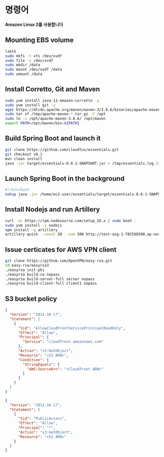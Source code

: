 # 명령어

**Amazon Linux 2를 사용합니다**

## Mounting EBS volume

```bash
lsblk
sudo mkfs -t xfs /dev/xvdf
sudo file -s /dev/xvdf
sudo mkdir /data
sudo mount /dev/xvdf /data
sudo umount /data
```

## Install Corretto, Git and Maven

```bash
sudo yum install java-11-amazon-corretto -y
sudo yum install git -y
wget https://dlcdn.apache.org/maven/maven-3/3.8.6/binaries/apache-maven-3.8.6-bin.tar.gz -P /tmp
sudo tar xf /tmp/apache-maven-*.tar.gz -C /opt
sudo ln -s /opt/apache-maven-3.8.6/ /opt/maven
export PATH=/opt/maven/bin:${PATH}
```

## Build Spring Boot and launch it

```bash
git clone https://github.com/cloudluv/essentials.git
git checkout v0.1
mvn clean install
java -jar target/essentials-0.0.1-SNAPSHOT.jar > /tmp/essentials.log 2>&1 &
```

## Launch Spring Boot in the background

```bash
#!/bin/bash
nohup java -jar /home/ec2-user/essentials/target/essentials-0.0.1-SNAPSHOT.jar &
```

## Install Nodejs and run Artillery

```bash
curl -sL https://rpm.nodesource.com/setup_16.x | sudo bash -
sudo yum install -y nodejs
npm install -g artillery
artillery quick --count 20 --num 500 http://test-asg-1-782568508.ap-northeast-2.elb.amazonaws.com/health
```

## Issue certicates for AWS VPN client

```bash
git clone https://github.com/OpenVPN/easy-rsa.git
cd easy-rsa/easyrsa3
./easyrsa init-pki
./easyrsa build-ca nopass
./easyrsa build-server-full server nopass
./easyrsa build-client-full client1 nopass
```

## S3 bucket policy

```json
{
  "Version": "2012-10-17",
  "Statement": [
    {
      "Sid": "AllowCloudFrontServicePrincipalReadOnly",
      "Effect": "Allow",
      "Principal": {
        "Service": "cloudfront.amazonaws.com"
      },
      "Action": "s3:GetObject",
      "Resource": "<S3 ARN>",
      "Condition": {
        "StringEquals": {
          "AWS:SourceArn": "<Cloudfront ARN>"
        }
      }
    }
  ]
}
```

```json
{
  "Version": "2012-10-17",
  "Statement": [
    {
      "Sid": "PublicAccess",
      "Effect": "Allow",
      "Principal": "*",
      "Action": "s3:GetObject",
      "Resource": "<S3 ARN>"
    }
  ]
}
```
